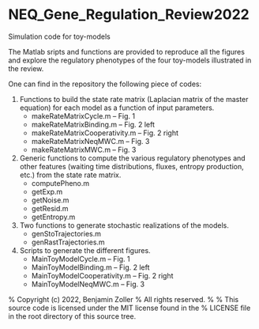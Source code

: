 # NEQ_Gene_Regulation_Review2022
Simulation code for toy-models

The Matlab sripts and functions are provided to reproduce all the
figures and explore the regulatory phenotypes of the four toy-models
illustrated in the review.

One can find in the repository the following piece of codes:
1. Functions to build the state rate matrix (Laplacian matrix of the
    master equation) for each model as a function of input parameters.
    - makeRateMatrixCycle.m – Fig. 1
    - makeRateMatrixBinding.m – Fig. 2 left
    - makeRateMatrixCooperativity.m – Fig. 2 right
    - makeRateMatrixNeqMWC.m – Fig. 3
    - makeRateMatrixMWC.m – Fig. 3
2. Generic functions to compute the various regulatory phenotypes and 
    other features (waiting time distributions, fluxes, entropy production,
    etc.) from the state rate matrix.
    - computePheno.m
    - getExp.m
    - getNoise.m
    - getResid.m
    - getEntropy.m
3. Two functions to generate stochastic realizations of the models.
    - genStoTrajectories.m
    - genRastTrajectories.m
4. Scripts to generate the different figures.
    - MainToyModelCycle.m – Fig. 1
    - MainToyModelBinding.m – Fig. 2 left
    - MainToyModelCooperativity.m – Fig. 2 right
    - MainToyModelNeqMWC.m – Fig. 3

%   Copyright (c) 2022, Benjamin Zoller
%   All rights reserved.
%
%   This source code is licensed under the MIT license found in the
%   LICENSE file in the root directory of this source tree.
